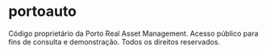 # portoauto
Código proprietário da Porto Real Asset Management. Acesso público para fins de consulta e demonstração. Todos os direitos reservados.
